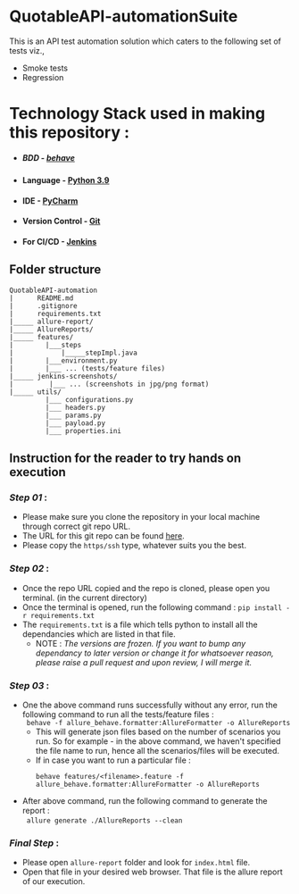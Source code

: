 # QuotableAPI-automationSuite

This is an API test automation solution which caters to the following set of tests viz.,

* Smoke tests
* Regression

# Technology Stack used in making this repository : 
 - ##### BDD - <u>behave</u>
 - #### Language - <u>Python 3.9 </u>
 - #### IDE - <u>PyCharm</u>
 - #### Version Control - <u>Git</u>
 - #### For CI/CD - <u>Jenkins</u>


## Folder structure
```
QuotableAPI-automation
|      README.md
|      .gitignore 
|      requirements.txt
|_____ allure-report/
|_____ AllureReports/
|_____ features/
|        |___steps
|            |_____stepImpl.java
|        |___environment.py
|        |___ ... (tests/feature files)
|_____ jenkins-screenshots/
|         |___ ... (screenshots in jpg/png format)
|_____ utils/
         |___ configurations.py
         |___ headers.py
         |___ params.py
         |___ payload.py
         |___ properties.ini
```



## Instruction for the reader to try hands on execution

### <i>Step 01</i> : 
 - Please make sure you clone the repository in your local machine through correct git repo URL.
 - The URL for this git repo can be found [here](https://github.com/mr-possible/QuotableAPI-automationSuite).
 - Please copy the ``https/ssh`` type, whatever suits you the best.

### <i>Step 02</i> :
 - Once the repo URL copied and the repo is cloned, please open you terminal. (in the current directory)
 - Once the terminal is opened, run the following command : 
        ``` pip install -r requirements.txt ```
 - The ``requirements.txt`` is a file which tells python to install all the dependancies which are listed in that file.
    - NOTE : <i>The versions are frozen. If you want to bump any dependancy to later version or change it for whatsoever reason, please raise a pull request and upon review, I will merge it.</i>

### <i>Step 03</i> :
 - One the above command runs successfully without any error, run the following command to run all the tests/feature files :     
        ``` 
        behave -f allure_behave.formatter:AllureFormatter -o AllureReports  
        ```
   - This will generate json files based on the number of scenarios you run. So for example - in the above command, we haven't specified the file name to run, hence all the scenarios/files will be executed.
   - If in case you want to run a particular file :  
     ```
     behave features/<filename>.feature -f allure_behave.formatter:AllureFormatter -o AllureReports  
     ```
 - After above command, run the following command to generate the report :      
        ``` 
        allure generate ./AllureReports --clean 
        ```

### <i>Final Step</i> :
 - Please open ``allure-report`` folder and look for ``index.html`` file.
 - Open that file in your desired web browser. That file is the allure report of our execution.


